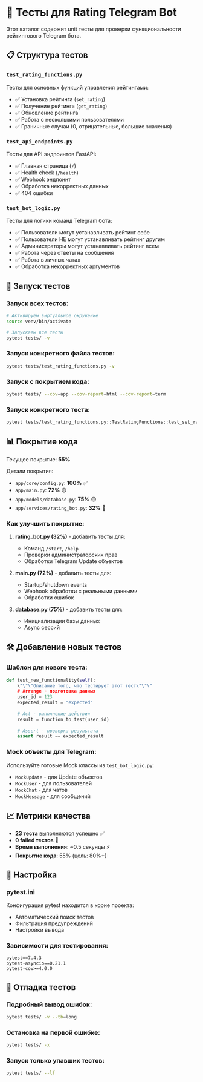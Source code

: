 # 🧪 Тесты для Rating Telegram Bot

Этот каталог содержит unit тесты для проверки функциональности рейтингового Telegram бота.

## 📋 Структура тестов

### `test_rating_functions.py`
Тесты для основных функций управления рейтингами:
- ✅ Установка рейтинга (`set_rating`)
- ✅ Получение рейтинга (`get_rating`) 
- ✅ Обновление рейтинга
- ✅ Работа с несколькими пользователями
- ✅ Граничные случаи (0, отрицательные, большие значения)

### `test_api_endpoints.py`
Тесты для API эндпоинтов FastAPI:
- ✅ Главная страница (`/`)
- ✅ Health check (`/health`)
- ✅ Webhook эндпоинт
- ✅ Обработка некорректных данных
- ✅ 404 ошибки

### `test_bot_logic.py`
Тесты для логики команд Telegram бота:
- ✅ Пользователи могут устанавливать рейтинг себе
- ✅ Пользователи НЕ могут устанавливать рейтинг другим
- ✅ Администраторы могут устанавливать рейтинг всем
- ✅ Работа через ответы на сообщения
- ✅ Работа в личных чатах
- ✅ Обработка некорректных аргументов

## 🚀 Запуск тестов

### Запуск всех тестов:
```bash
# Активируем виртуальное окружение
source venv/bin/activate

# Запускаем все тесты
pytest tests/ -v
```

### Запуск конкретного файла тестов:
```bash
pytest tests/test_rating_functions.py -v
```

### Запуск с покрытием кода:
```bash
pytest tests/ --cov=app --cov-report=html --cov-report=term
```

### Запуск конкретного теста:
```bash
pytest tests/test_rating_functions.py::TestRatingFunctions::test_set_rating -v
```

## 📊 Покрытие кода

Текущее покрытие: **55%**

Детали покрытия:
- `app/core/config.py`: **100%** ✅
- `app/main.py`: **72%** 🟡
- `app/models/database.py`: **75%** 🟡  
- `app/services/rating_bot.py`: **32%** 🔴

### Как улучшить покрытие:

1. **rating_bot.py (32%)** - добавить тесты для:
   - Команд `/start`, `/help`
   - Проверки администраторских прав
   - Обработки Telegram Update объектов

2. **main.py (72%)** - добавить тесты для:
   - Startup/shutdown events
   - Webhook обработки с реальными данными
   - Обработки ошибок

3. **database.py (75%)** - добавить тесты для:
   - Инициализации базы данных
   - Async сессий

## 🛠️ Добавление новых тестов

### Шаблон для нового теста:
```python
def test_new_functionality(self):
    \"\"\"Описание того, что тестирует этот тест\"\"\"
    # Arrange - подготовка данных
    user_id = 123
    expected_result = "expected"
    
    # Act - выполнение действия
    result = function_to_test(user_id)
    
    # Assert - проверка результата
    assert result == expected_result
```

### Mock объекты для Telegram:
Используйте готовые Mock классы из `test_bot_logic.py`:
- `MockUpdate` - для Update объектов
- `MockUser` - для пользователей
- `MockChat` - для чатов
- `MockMessage` - для сообщений

## 📈 Метрики качества

- **23 теста** выполняются успешно ✅
- **0 failed тестов** 🎯
- **Время выполнения**: ~0.5 секунды ⚡
- **Покрытие кода**: 55% (цель: 80%+)

## 🔧 Настройка

### pytest.ini
Конфигурация pytest находится в корне проекта:
- Автоматический поиск тестов
- Фильтрация предупреждений
- Настройки вывода

### Зависимости для тестирования:
```
pytest==7.4.3
pytest-asyncio==0.21.1
pytest-cov>=4.0.0
```

## 🐛 Отладка тестов

### Подробный вывод ошибок:
```bash
pytest tests/ -v --tb=long
```

### Остановка на первой ошибке:
```bash
pytest tests/ -x
```

### Запуск только упавших тестов:
```bash
pytest tests/ --lf
```
